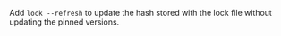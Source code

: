 Add `lock --refresh` to update the hash stored with the lock file without updating the pinned versions.
